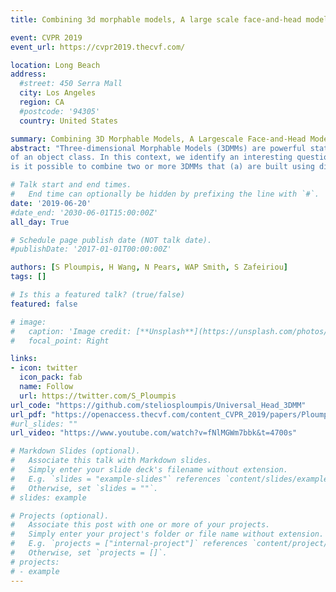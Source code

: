 ```yaml
---
title: Combining 3d morphable models, A large scale face-and-head model

event: CVPR 2019
event_url: https://cvpr2019.thecvf.com/

location: Long Beach
address:
  #street: 450 Serra Mall
  city: Los Angeles
  region: CA
  #postcode: '94305'
  country: United States

summary: Combining 3D Morphable Models, A Largescale Face-and-Head Model
abstract: "Three-dimensional Morphable Models (3DMMs) are powerful statistical tools for representing the 3D surfaces
of an object class. In this context, we identify an interesting question that has previously not received research attention:
is it possible to combine two or more 3DMMs that (a) are built using different templates that perhaps only partly overlap, (b) have different representation capabilities and (c) are built from different datasets that may not be publicly available? In answering this question, we make two contributions. First, we propose two methods for solving this problem: i.~use a regressor to complete missing parts of one model using the other, ii.~use the Gaussian Process framework to blend covariance matrices from multiple models. Second, as an example application of our approach, we build a new face-and-head shape model that combines the variability and facial detail of the LSFM with the full head modelling of the LYHM. The resulting combined shape model achieves state-of-the-art performance and outperforms existing head models by a large margin. Finally, as an application experiment, we reconstruct full head representations from single, unconstrained images by utilizing our proposed large-scale model in conjunction with the FaceWarehouse blendshapes for handling expressions."

# Talk start and end times.
#   End time can optionally be hidden by prefixing the line with `#`.
date: '2019-06-20'
#date_end: '2030-06-01T15:00:00Z'
all_day: True

# Schedule page publish date (NOT talk date).
#publishDate: '2017-01-01T00:00:00Z'

authors: [S Ploumpis, H Wang, N Pears, WAP Smith, S Zafeiriou]
tags: []

# Is this a featured talk? (true/false)
featured: false

# image:
#   caption: 'Image credit: [**Unsplash**](https://unsplash.com/photos/bzdhc5b3Bxs)'
#   focal_point: Right

links:
- icon: twitter
  icon_pack: fab
  name: Follow
  url: https://twitter.com/S_Ploumpis
url_code: "https://github.com/steliosploumpis/Universal_Head_3DMM"
url_pdf: "https://openaccess.thecvf.com/content_CVPR_2019/papers/Ploumpis_Combining_3D_Morphable_Models_A_Large_Scale_Face-And-Head_Model_CVPR_2019_paper.pdf"
#url_slides: ""
url_video: "https://www.youtube.com/watch?v=fNlMGWm7bbk&t=4700s"

# Markdown Slides (optional).
#   Associate this talk with Markdown slides.
#   Simply enter your slide deck's filename without extension.
#   E.g. `slides = "example-slides"` references `content/slides/example-slides.md`.
#   Otherwise, set `slides = ""`.
# slides: example

# Projects (optional).
#   Associate this post with one or more of your projects.
#   Simply enter your project's folder or file name without extension.
#   E.g. `projects = ["internal-project"]` references `content/project/deep-learning/index.md`.
#   Otherwise, set `projects = []`.
# projects:
# - example
---
```


<!-- {{% callout note %}}
Click on the **Slides** button above to view the built-in slides feature.
{{% /callout %}}

Slides can be added in a few ways:

- **Create** slides using Wowchemy's [*Slides*](https://wowchemy.com/docs/managing-content/#create-slides) feature and link using `slides` parameter in the front matter of the talk file
- **Upload** an existing slide deck to `static/` and link using `url_slides` parameter in the front matter of the talk file
- **Embed** your slides (e.g. Google Slides) or presentation video on this page using [shortcodes](https://wowchemy.com/docs/writing-markdown-latex/).

Further event details, including [page elements](https://wowchemy.com/docs/writing-markdown-latex/) such as image galleries, can be added to the body of this page. -->
